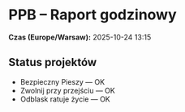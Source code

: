 # PPB – Raport godzinowy
**Czas (Europe/Warsaw):** 2025-10-24 13:15

## Status projektów
- Bezpieczny Pieszy — OK
- Zwolnij przy przejściu — OK
- Odblask ratuje życie — OK

